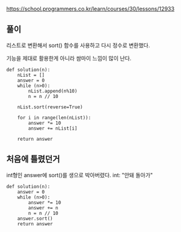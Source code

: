 https://school.programmers.co.kr/learn/courses/30/lessons/12933

풀이
-------------
리스트로 변환해서 sort() 함수를 사용하고
다시 정수로 변환했다.

기능을 제대로 활용한게 아니라 쌈마이 느낌이 많이 난다.

```
def solution(n):
    nList = []
    answer = 0
    while (n>0):
        nList.append(n%10)
        n = n // 10
        
    nList.sort(reverse=True)
    
    for i in range(len(nList)):
        answer *= 10
        answer += nList[i]    
    
    return answer
```

처음에 틀렸던거
-------------
int형인 answer에 sort()를 생으로 박아버렸다.
int: "안돼 돌아가"

```
def solution(n):
    answer = 0
    while (n>0):
        answer *= 10
        answer += n
        n = n // 10
    answer.sort()
    return answer
```